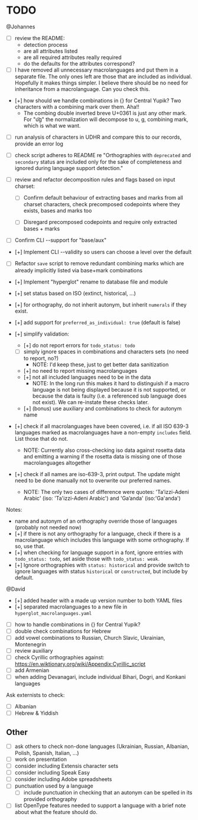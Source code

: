 # TODO

@Johannes

- [ ] review the README:
	- detection process
	- are all attributes listed
	- are all required attributes really required
	- do the defaults for the attributes correspond?
- [ ] I have removed all unnecessary macrolanguages and put them in a separate file. The only ones left are those that are included as individual. Hopefully it makes things simpler. I believe there should be no need for inheritance from a macrolanguage. Can you check this.
- [+] how should we handle combinations in {} for Central Yupik? Two characters with a combining mark over them. Aha!!
	- The combing double inverted breve U+0361 is just any other mark. For "u͡g" the normalization will decompose to u, g, combining mark, which is what we want.
- [ ] run analysis of characters in UDHR and compare this to our records, provide an error log
- [ ] check script adheres to README re "Orthographies with `deprecated` and `secondary` status are included only for the sake of completeness and ignored during language support detection."


- [ ] review and refactor decomposition rules and flags based on input charset:
	- [ ] Confirm default behaviour of extracting bases and marks from all charset characters, check precomposed codepoints where they exists, bases and marks too
	- [ ] Disregard precomposed codepoints and require only extracted bases + marks


- [ ] Confirm CLI --support for "base/aux"
- [+] Implement CLI --validity so users can choose a level over the default
- [ ] Refactor `save` script to remove redundant combining marks which are already implicitly listed via base+mark combinations
- [+] Implement "hyperglot" rename to database file and module
- [+] set status based on ISO (extinct, historical, …)
- [+] for orthography, do not inherit autonym, but inherit `numerals` if they exist.
- [+] add support for `preferred_as_individual: true` (default is false)
- [+] simplify validation:
	- [+] do not report errors for `todo_status: todo`
	- [ ] simply ignore spaces in combinations and characters sets (no need to report, no?)
		- NOTE: I'd keep these, just to get better data sanitization
	- [+] no need to report missing macrolanguages
	- [+] not all included languages need to be in the data
		- NOTE: In the long run this makes it hard to distinguish if a macro language is not being displayed because it is not supported, or because the data is faulty (i.e. a referenced sub language does not exist). We can re-instate these checks later.
	- [+] (bonus) use auxiliary and combinations to check for autonym name

- [+] check if all macrolanguages have been covered, i.e. if all ISO 639-3 languages marked as macrolanguages have a non-empty `includes` field. List those that do not.
	- NOTE: Currently also cross-checking iso data against rosetta data and emitting a warning if the rosetta data is missing one of those macrolanguages altogether
- [+] check if all names are iso-639-3, print output. The update might need to be done manually not to overwrite our preferred names.
	- NOTE: The only two cases of difference were quotes: 'Ta’izzi-Adeni Arabic' (iso: 'Ta'izzi-Adeni Arabic') and 'Ga’anda' (iso:'Ga'anda')


Notes:

- name and autonym of an orthography override those of languages (probably not needed now)
- [+] if there is not any orthography for a language, check if there is a macrolanguage which includes this language with some orthography. If so, use that.
- [+] when checking for language support in a font, ignore entries with `todo_status: todo`, set aside those with `todo_status: weak`. 
- [+] Ignore orthographies with `status: historical` and provide switch to ignore languages with status `historical` or `constructed`, but include by default.

@David

- [+] added header with a made up version number to both YAML files
- [+] separated macrolanguages to a new file in `hyperglot_macrolanguages.yaml`
- [ ] how to handle combinations in {} for Central Yupik?
- [ ] double check combinations for Hebrew
- [ ] add vowel combinations to Russian, Church Slavic, Ukrainian, Montenegrin
- [ ] review auxiliary
- [ ] check Cyrillic orthographies against: https://en.wiktionary.org/wiki/Appendix:Cyrillic_script
- [ ] add Armenian
- [ ] when adding Devanagari, include individual Bihari, Dogri, and Konkani languages

Ask externists to check:
- [ ] Albanian
- [ ] Hebrew & Yiddish

## Other

- [ ] ask others to check non-done languages (Ukrainian, Russian, Albanian, Polish, Spanish, Italian, …)
- [ ] work on presentation
- [ ] consider including Extensis character sets
- [ ] consider including Speak Easy
- [ ] consider including Adobe spreadsheets
- [ ] punctuation used by a language
	- [ ] include punctuation in checking that an autonym can be spelled in its provided orthography
- [ ] list OpenType features needed to support a language with a brief note about what the feature should do.

